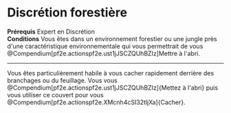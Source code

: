 # Discrétion forestière

<p><span id="ctl00_MainContent_DetailedOutput"><strong>Prérequis</strong> Expert en Discrétion<br><strong>Conditions</strong> Vous êtes dans un environnement forestier ou une jungle près d'une caractéristique environnementale  qui vous permettrait de vous @Compendium[pf2e.actionspf2e.ust1jJSCZQUhBZIz]Mettre à l'abri.<br></span></p>
<hr>
<p>Vous êtes particulièrement habile à vous cacher rapidement derrière des branchages ou du feuillage. Vous vous @Compendium[pf2e.actionspf2e.ust1jJSCZQUhBZIz]{Mettez à l'abri} puis vous utiliser ce couvert pour vous @Compendium[pf2e.actionspf2e.XMcnh4cSI32tljXa]{Cacher}.&nbsp;</p>